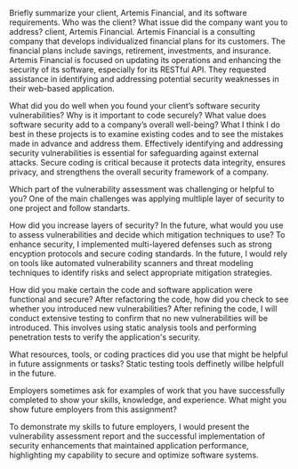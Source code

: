 Briefly summarize your client, Artemis Financial, and its software requirements. Who was the client? What issue did the company want you to address?
client, Artemis Financial. Artemis Financial is a consulting company that develops individualized financial plans for its customers. The financial plans include savings, retirement, investments, and insurance.
Artemis Financial is focused on updating its operations and enhancing the security of its software, especially for its RESTful API. 
They requested assistance in identifying and addressing potential security weaknesses in their web-based application.

What did you do well when you found your client’s software security vulnerabilities? Why is it important to code securely? What value does software security add to a company’s overall well-being?
What I think I do best in these projects is to examine existing codes and to see the mistakes made in advance and address them.
Effectively identifying and addressing security vulnerabilities is essential for safeguarding against external attacks. 
Secure coding is critical because it protects data integrity, ensures privacy, and strengthens the overall security framework of a company.

Which part of the vulnerability assessment was challenging or helpful to you?
One of the main challenges was applying multliple layer of security to one project and follow standarts.

How did you increase layers of security? In the future, what would you use to assess vulnerabilities and decide which mitigation techniques to use?
To enhance security, I implemented multi-layered defenses such as strong encyption protocols and secure coding standards. 
In the future, I would rely on tools like automated vulnerability scanners and threat modeling techniques to identify risks and select appropriate mitigation strategies.

How did you make certain the code and software application were functional and secure? After refactoring the code, how did you check to see whether you introduced new vulnerabilities?
After refining the code, I will conduct extensive testing to confirm that no new vulnerabilities will be  introduced. 
This involves using static analysis tools and performing penetration tests to verify the application's security.

What resources, tools, or coding practices did you use that might be helpful in future assignments or tasks?
Static testing tools deffinetly willbe helpfull in the future.

Employers sometimes ask for examples of work that you have successfully completed to show your skills, knowledge, and experience. What might you show future employers from this assignment?

To demonstrate my skills to future employers, 
I would present the vulnerability assessment report and the successful implementation of security enhancements that maintained application performance, 
highlighting my capability to secure and optimize software systems.












